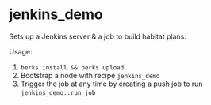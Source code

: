 # jenkins_demo

Sets up a Jenkins server & a job to build habitat plans.

Usage:

1. `berks install && berks upload` 
2. Bootstrap a node with recipe `jenkins_demo`
3. Trigger the job at any time by creating a push job to run `jenkins_demo::run_job`
